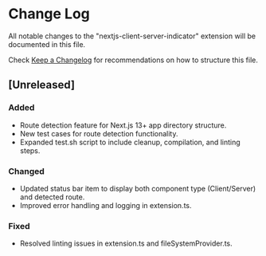 # Change Log
All notable changes to the "nextjs-client-server-indicator" extension will be documented in this file.

Check [Keep a Changelog](https://keepachangelog.com/) for recommendations on how to structure this file.

## [Unreleased]

### Added
- Route detection feature for Next.js 13+ app directory structure.
- New test cases for route detection functionality.
- Expanded test.sh script to include cleanup, compilation, and linting steps.

### Changed
- Updated status bar item to display both component type (Client/Server) and detected route.
- Improved error handling and logging in extension.ts.

### Fixed
- Resolved linting issues in extension.ts and fileSystemProvider.ts.